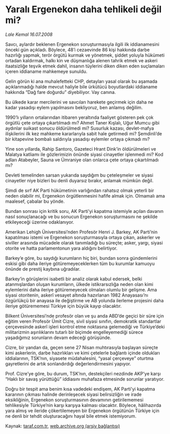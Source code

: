 # Yaralı Ergenekon daha tehlikeli değil mi?

*Lale Kemal 16.07.2008*

<div class="yazi">
<p>Savcı, aylardır beklenen Ergenekon soruşturmasıyla ilgili ilk iddianamesini önceki gün açıkladı. Böylece, 48’i cezaevinde 86 kişi hakkında darbe hazırlığı yapmak, terör örgütü kurmak ve yönetmek, şiddet yoluyla hükümeti ortadan kaldırmak, halkı kin ve düşmanlığa alenen tahrik etmek ve askeri itaatsizliğe teşvik etmek dahil, insanın tüylerini diken diken eden suçlamaları içeren iddianame mahkemeye sunuldu.</p>
<p>Gelin görün ki ana muhalefetteki CHP, detayları yasal olarak bu aşamada açıklanmadığı halde mevcut haliyle bile ürkütücü boyutlardaki iddianame hakkında “Dağ fare doğurdu” diyebiliyor. Vay canına.</p>
<p>Bu ülkede karar mercilerini ve savcıları harekete geçirmek için daha ne kadar yasadışı eylem yapılmasını bekliyoruz, ben anlamış değilim.</p>
<p>1990’lı yılların ortalarından itibaren yeraltında faaliyet gösteren pek çok örgütlü çete ortaya çıkartılmadı mı? Ahmet Taner Kışlalı, Uğur Mumcu gibi aydınlar suikast sonucu öldürülmedi mi? Susurluk kazası, devlet-mafya ilişkilerini ilk kez mahkeme kararlarıyla sabit hale getirmedi mi? Şemdinli’de bir kitapevine bombalı saldırıyla yasadışı eylemler ortaya çıkmadı mı?</p>
<p>Yine son yıllarda, Rahip Santoro, Gazeteci Hrant Dink’in öldürülmeleri ve Malatya katliamı ile gözlerimizin önünde siyasi cinayetler işlenmedi mi? Kod adları Atabeyler, Sauna ve Ümraniye olan onlarca çete ortaya çıkartılmadı mı?</p>
<p>Devleti temelinden sarsan yukarıda saydığım bu çeteleşmeler ve siyasi cinayetler niye bizleri bu denli duyarsız bırakır, anlamak mümkün değil.</p>
<p>Şimdi de sırf AK Parti hükümetinin varlığından rahatsız olmak yeterli bir neden olabilir mi, Ergenekon örgütlenmesini hafife almak için. Olmamalı ama maalesef, çabalar bu yönde.</p>
<p>Bundan sonrası için kritik soru, AK Parti’yi kapatma istemiyle açılan davanın nasıl sonuçlanacağı ve bu sonucun Ergenekon soruşturmasını ne şekilde etkileyeceği üzerine odaklanıyor.</p>
<p>Amerikan Lehigh Üniversitesi’nden Profesör Henri J. Barkey, AK Parti’nin kapatılması istemi ve Ergenekon soruşturmasıyla ortaya çıkan, askerler ve siviller arasında mücadele olarak tanımladığı bu süreçte; asker, yargı, siyasi otorite ve hatta parlamentonun yara aldığını belirtiyor.</p>
<p>Barkey’e göre, bu saydığı kurumların hiç biri, bundan sonra gündemlerini eskisi gibi daha ileriye götüremeyeceklerken tüm bu kurumlar kamuoyu önünde de prestij kaybına uğradılar.</p>
<p>Barkey’in görüşlerini isabetli bir analiz olarak kabul edersek, belki atanmışlardan oluşan kurumların, ülkede istikrarsızlığa neden olan kimi eylemlerini daha ileriye götüremeyecek olmaları olumlu bir gelişme. Ama siyasi otoritenin, askerî vesayet altında hazırlanan 1982 Anayasası’nı özgürlükçü bir anayasa ile değiştirme ve AB yolunda ilerleme projesini daha ileriye götürememesi Türkiye için büyük kayıp olacaktır.</p>
<p>Bilkent Üniversitesi’nde profesör olan ve şu anda ABD’de geçici bir süre için eğitim veren Profesör Ümit Cizre, sivil siyasi sınıfın, demokratik standartlar çerçevesinde askerî işleri kontrol etme noktasına gelemediği ve Türkiye’deki militarizmin aşırılıklarını tutarlı bir biçimde engelleyemediği sürece yaşadığımız sorunların devam edeceği görüşünde.</p>
<p>Cizre, bir yandan da, geçen sene 27 Nisan muhtırasıyla başlayan süreçte kimi askerlerin, darbe hazırlıkları ve kimi çetelerle bağlantı içinde oldukları iddialarının, TSK’nın, siyasete müdahalesini, “yasal çerçeveye” oturtma gayretlerini de artık sonlandırdığı değerlendirmesini yapıyor.</p>
<p>Prof. Cizre’ye göre, bu durum, TSK’nın, destekçileri nezdinde AKP’ye karşı “Haklı bir savaş yürüttüğü” iddiasını muhafaza etmesinde sorunlar yaratıyor.</p>
<p>Doğru bir tespit ama benim kısa vadedeki endişem, AK Parti’yi kapatma kararının çıkması halinde derinleşecek siyasi belirsizliğin ve irade eksikliğinin, Ergenekon soruşturmasının devamının getirilememesi tehlikesiyle Türkiye’nin karşı karşıya kalması olacaktır. Böylece, hâlihazırda yara almış ve ileride çökertilemeyen bir Ergenekon örgütünün Türkiye için ne denli bir tehdit oluşturacağını hayal bile etmek istemiyorum.</p>
</div>

Kaynak: [taraf.com.tr](http://www.taraf.com.tr/lale-kemal/makale-yarali-ergenekon-daha-tehlikeli-degil-mi.htm), [web.archive.org (arşiv bağlantısı)](http://web.archive.org/web/20130816070056/http://www.taraf.com.tr/lale-kemal/makale-yarali-ergenekon-daha-tehlikeli-degil-mi.htm)
